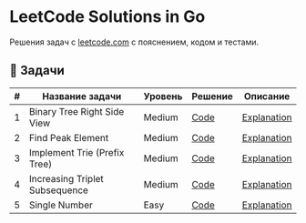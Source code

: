 # LeetCode Solutions in Go

Решения задач с [leetcode.com](https://leetcode.com) с пояснением, кодом и тестами.

## 🔗 Задачи

| # | Название задачи | Уровень | Решение | Описание |
|---|------------------|---------|---------|----------|
| 1 | Binary Tree Right Side View | Medium | [Code](problems/199BinaryTreeRightSideView/solution.go) | [Explanation](problems/199BinaryTreeRightSideView/README.md) |
| 2 | Find Peak Element | Medium | [Code](problems/162FindPeakElement/solution.go) | [Explanation](problems/162FindPeakElement/README.md) |
| 3 | Implement Trie (Prefix Tree) | Medium | [Code](problems/208ImplementTriePrefixTree/solution.go) | [Explanation](problems/208ImplementTriePrefixTree/README.md) |
| 4 | Increasing Triplet Subsequence | Medium | [Code](problems/334IncreasingTripletSubsequence/solution.go) | [Explanation](problems/334IncreasingTripletSubsequence/README.md) |
| 5 | Single Number | Easy | [Code](problems/136SingleNumber/solution.go) | [Explanation](problems/136SingleNumber/README.md) |
